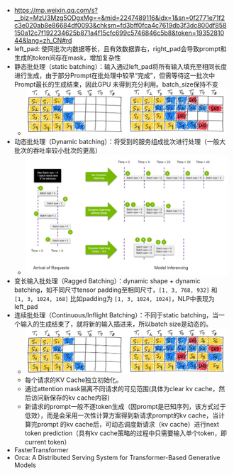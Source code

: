 - https://mp.weixin.qq.com/s?__biz=MzU3Mzg5ODgxMg==&mid=2247489116&idx=1&sn=0f2771e71f2c3e020ab8e86684df0093&chksm=fd3bff0fca4c7619db3f3dc800df858150a12c7f192234625b871a4f15cfc699c5746846c5b8&token=1935281044&lang=zh_CN#rd
- left_pad: 使同批次内数据等长，且有效数据靠右，right_pad会导致prompt和生成的token间存在mask，增加复杂性
- 静态批处理（static batching）：输入通过left_pad将所有输入填充至相同长度进行生成，由于部分Prompt在批处理中较早“完成”，但需等待这一批次中Prompt最长的生成结束，因此GPU 未得到充分利用。batch_size保持不变
  - ![alt text](image.png)
- 动态批处理（Dynamic batching）：将受到的服务组成批次进行处理（一般大批次的吞吐率较小批次的更高）
  - ![alt text](image-1.png)
- 变长输入批处理（Ragged Batching）：dynamic shape + dynamic batching，如不同尺寸tensor padding至相同尺寸，`[1, 3, 768, 932]` 和 `[1, 3, 1024, 168]` 比如padding为 `[1, 3, 1024, 1024]`，NLP中表现为left_pad
- 连续批处理（Continuous/Inflight Batching）：不同于static batching，当一个输入的生成结束了，就将新的输入插进来，所以batch size是动态的。
    - ![alt text](image-2.png)
    - 每个请求的KV Cache独立初始化。
    - 通过attention mask隔离不同请求的可见范围(具体为clear kv cache，然后访问新保存的kv cache内容)
    - 新请求的prompt一般不逐token生成（因prompt是已知序列，该方式过于低效），而是会采用一次性计算方案得到新请求prompt的kv cache，当计算完prompt 的kv cache后，可动态调度新请求（kv cache）进行next token prediction（具有kv cache策略的过程中只需要输入单个token，即current token）
- FasterTransformer
- Orca: A Distributed Serving System for Transformer-Based Generative Models